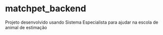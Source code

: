 # matchpet_backend
Projeto desenvolvido usando  Sistema Especialista para ajudar na escola de animal de estimação
